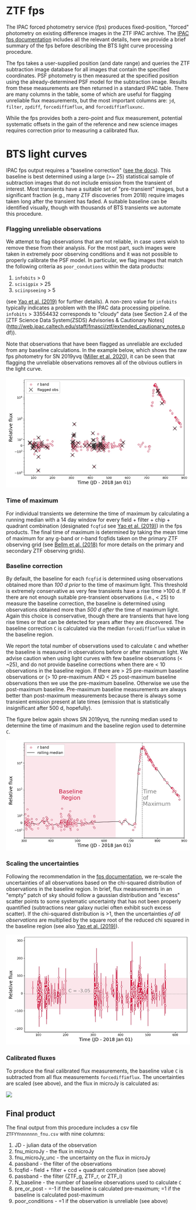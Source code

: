 # ZTF fps

The IPAC forced photometry service (fps) produces fixed-position, "forced"
photometry on existing difference images in the ZTF IPAC archive. The [IPAC
fps documentation](http://web.ipac.caltech.edu/staff/fmasci/ztf/forcedphot.pdf)
includes all the relevant details, here we provide a brief summary of the fps
before describing the BTS light curve processing procedure.

The fps takes a user-supplied position (and date range) and queries the ZTF
subtraction image database for all images that contain the specified
coordinates. PSF photometry is then measured at the specified position using
the already-determined PSF model for the subtraction image. Results from these
measurements are then returned in a standard IPAC table. There are many
columns in the table, some of which are useful for flagging unreliable flux
measurements, but the most important columns are: `jd`, `filter`, `zpdiff`,
`forcediffimflux`, and `forcediffimfluxunc`.

While the fps provides both a zero-point and flux measurement, potential
systematic offsets in the gain of the reference and new science images
requires correction prior to measuring a calibrated flux.

# BTS light curves

IPAC fps output requires a "baseline correction" ([see the
docs](http://web.ipac.caltech.edu/staff/fmasci/ztf/forcedphot.pdf)). This
baseline is best determined using a large (>~ 25) statistical sample of
subtraction images that do not include emission from the transient of
interest. Most transients have a suitable set of "pre-transient" images, but a
significant fraction (e.g., many ZTF discoveries from 2018) require images
taken long after the transient has faded. A suitable baseline can be
identified visually, though with thousands of BTS transients we automate this
procedure.

### Flagging unreliable observations

We attempt to flag observations that are not reliable, in case users wish to
remove these from their analysis. For the most part, such images were taken in
extremely poor observing conditions and it was not possible to properly
calibrate the PSF model. In particular, we flag images that match the
following criteria as `poor_condutions` within the data products:

1. `infobits` > 0
2. `scisigpix` > 25
3. `sciinpseeing` > 5

(see [Yao et al. (2019)](http://dx.doi.org/10.3847/1538-4357/ab4cf5) for
further details). A non-zero value for `infobits` typically indicates a
problem with the IPAC data processing pipeline. `infobits` > 33554432
corresponds to "cloudy" data (see Section 2.4 of the [ZTF Science Data
System(ZSDS) Advisories & Cautionary
Notes](http://web.ipac.caltech.edu/staff/fmasci/ztf/extended_cautionary_notes.p
df)).

Note that observations that have been flagged as unreliable are excluded from
any baseline calculations. In the example below, which shows the raw fps
photometry for SN 2019yvq ([Miller et al.
2020](https://doi.org/10.3847/1538-4357/ab9e05)), it can be seen that flagging
the unreliable observations removes all of the obvious outliers in the light
curve.

<img src="./../images/flagged_obs.jpg" raw=True>

### Time of maximum

For individual transients we determine the time of maximum by calculating a
running median with a 14 day window for every field + filter + chip + quadrant
combination (designated `fcqfid` see [Yao et al.
(2019)](http://dx.doi.org/10.3847/1538-4357/ab4cf5)) in the fps products. The
final time of maximum is determined by taking the mean time of maximum for any
g-band or r-band fcqfids taken on the primary ZTF observing grid (see [Bellm
et al. (2018)](http://dx.doi.org/10.1088/1538-3873/aaecbe) for more details on
the primary and secondary ZTF observing grids).

### Baseline correction

By default, the baseline for each `fcqfid` is determined using observations
obtained more than *100 d prior* to the time of maximum light. This threshold
is extremely conservative as very few transients have a rise time >100 d. If
there are not enough suitable pre-transient observations (i.e., < 25) to
measure the baseline correction, the baseline is determined using observations
obtained more than *500 d after* the time of maximum light. Again this choice
is conservative, though there are transients that have long rise times or that
can be detected for years after they are discovered. The baseline correction
`C` is calculated via the median `forcediffimflux` value in the baseline
region.

We report the total number of observations used to calculate `C` and whether
the baseline is measured in observations before or after maximum light. We
advise caution when using light curves with few baseline observations (< ~25),
and do not provide baseline corrections when there are < 10 observations in
the baseline region. If there are > 25 pre-maximum baseline observations or (>
10 pre-maximum AND < 25 post-maximum baseline observations then we use the
pre-maximum baseline. Otherwise we use the post-maximum baseline. Pre-maximum
baseline measurements are always better than post-maximum measurements because
there is always some transient emission present at late times (emission that
is statistically insignificant after 500 d, hopefully).

The figure below again shows SN 2019yvq, the running median used to determine the time of maximum and the baseline region used to determine `C`.

<img src="./../images/baseline_max.jpg" raw=True>

### Scaling the uncertainties

Following the recommendation in the [fps
documentation](http://web.ipac.caltech.edu/staff/fmasci/ztf/forcedphot.pdf),
we re-scale the uncertainties of all observations based on the chi-squared
distribution of observations in the baseline region. In brief, flux
measurements in an "empty" patch of sky should follow a gaussian distribution
and "excess" scatter points to some systematic uncertainty that has not been
properly quantified (subtractions near galaxy nuclei often exhibit such excess
scatter). If the chi-squared distribution is >1, then the uncertainties *of
all observations* are multiplied by the square root of the reduced chi squared
in the baseline region (see also [Yao et al.
(2019)](http://dx.doi.org/10.3847/1538-4357/ab4cf5)).

<img src="./../images/scale_uncertainties.jpg" raw=True>

### Calibrated fluxes

To produce the final calibrated flux measurements, the baseline value `C` is
subtracted from all flux measurements `forcediffimflux`. The uncertainties are
scaled (see above), and the flux in microJy is calculated as:

<img src="https://render.githubusercontent.com/render/math?math=\Large f_\nu = 10^{29 - 48.6/2.5 - 0.4*\mathrm{zpdiff}*(\mathrm{forcediffimflux} - C)}">

## Final product

The final output from this procedure includes a csv file
`ZTFYYnnnnnnn_fnu.csv` with nine columns:

1. JD - julian data of the observation
2. fnu_microJy - the flux in microJy
3. fnu_microJy_unc - the uncertainty on the flux in microJy
4. passband - the filter of the observations
5. fcqfid - field + filter + ccd + quadrant combination (see above)
6. passband - the filter (ZTF_g, ZTF_r, or ZTF_i)
7. N_baseline - the number of baseline observations used to calculate `C`
8. pre_or_post - =-1 if the baseline is calculated pre-maximum; =1 if the baseline is calculated post-maximum
9. poor_conditions - =1 if the observation is unreliable (see above)